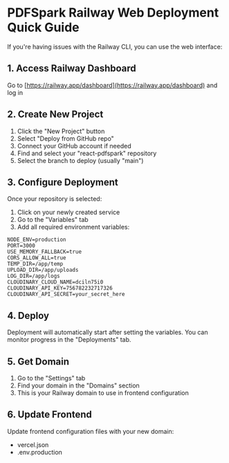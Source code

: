 # PDFSpark Railway Web Deployment Quick Guide

If you're having issues with the Railway CLI, you can use the web interface:

## 1. Access Railway Dashboard

Go to [https://railway.app/dashboard](https://railway.app/dashboard) and log in

## 2. Create New Project

1. Click the "New Project" button
2. Select "Deploy from GitHub repo"
3. Connect your GitHub account if needed
4. Find and select your "react-pdfspark" repository
5. Select the branch to deploy (usually "main")

## 3. Configure Deployment

Once your repository is selected:

1. Click on your newly created service
2. Go to the "Variables" tab
3. Add all required environment variables:

```
NODE_ENV=production
PORT=3000
USE_MEMORY_FALLBACK=true
CORS_ALLOW_ALL=true
TEMP_DIR=/app/temp
UPLOAD_DIR=/app/uploads
LOG_DIR=/app/logs
CLOUDINARY_CLOUD_NAME=dciln75i0
CLOUDINARY_API_KEY=756782232717326
CLOUDINARY_API_SECRET=your_secret_here
```

## 4. Deploy

Deployment will automatically start after setting the variables. You can monitor progress in the "Deployments" tab.

## 5. Get Domain

1. Go to the "Settings" tab
2. Find your domain in the "Domains" section
3. This is your Railway domain to use in frontend configuration

## 6. Update Frontend

Update frontend configuration files with your new domain:

- vercel.json
- .env.production
